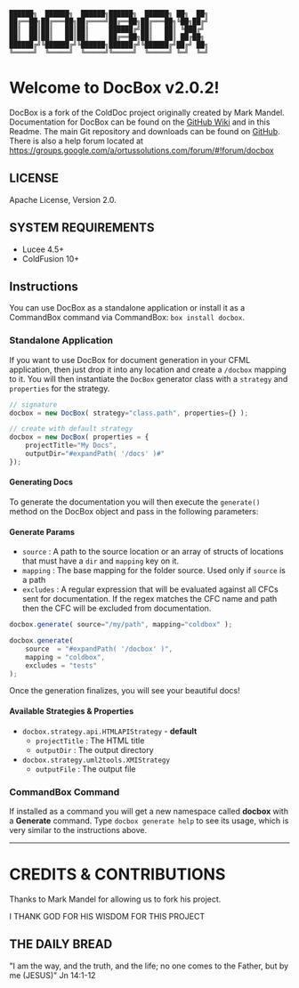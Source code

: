 ```
██████╗  ██████╗  ██████╗██████╗  ██████╗ ██╗  ██╗
██╔══██╗██╔═══██╗██╔════╝██╔══██╗██╔═══██╗╚██╗██╔╝
██║  ██║██║   ██║██║     ██████╔╝██║   ██║ ╚███╔╝ 
██║  ██║██║   ██║██║     ██╔══██╗██║   ██║ ██╔██╗ 
██████╔╝╚██████╔╝╚██████╗██████╔╝╚██████╔╝██╔╝ ██╗
╚═════╝  ╚═════╝  ╚═════╝╚═════╝  ╚═════╝ ╚═╝  ╚═╝
```

# Welcome to DocBox v2.0.2!

DocBox is a fork of the ColdDoc project originally created by Mark Mandel.  Documentation for DocBox can be found on the [GitHub Wiki][1] and in this Readme. The main Git repository and downloads can be found on [GitHub][2].  There is also a help forum located at https://groups.google.com/a/ortussolutions.com/forum/#!forum/docbox

## LICENSE
Apache License, Version 2.0.

## SYSTEM REQUIREMENTS
- Lucee 4.5+
- ColdFusion 10+

## Instructions
You can use DocBox as a standalone application or install it as a CommandBox command via CommandBox: `box install docbox`.  

### Standalone Application
If you want to use DocBox for document generation in your CFML application, then just drop it into any location and create a `/docbox` mapping to it.  You will then instantiate the `DocBox` generator class with a `strategy` and `properties` for the strategy.

```js
// signature
docbox = new DocBox( strategy="class.path", properties={} );

// create with default strategy
docbox = new DocBox( properties = { 
    projectTitle="My Docs", 
    outputDir="#expandPath( '/docs' )#"
});
```

#### Generating Docs
To generate the documentation you will then execute the `generate()` method on the DocBox object and pass in the following parameters:

#### Generate Params

* `source` : A path to the source location or an array of structs of locations that must have a `dir` and `mapping` key on it.
* `mapping` : The base mapping for the folder source. Used only if `source` is a path
* `excludes` : A regular expression that will be evaluated against all CFCs sent for documentation.  If the regex matches the CFC name and path then the CFC will be excluded from documentation.


```js
docbox.generate( source="/my/path", mapping="coldbox" );

docbox.generate(
    source  = "#expandPath( '/docbox' )",
    mapping = "coldbox",
    excludes = "tests"
);
```

Once the generation finalizes, you will see your beautiful docs!

#### Available Strategies & Properties
* `docbox.strategy.api.HTMLAPIStrategy` - **default**
  * `projectTitle` : The HTML title
  * `outputDir` : The output directory
* `docbox.strategy.uml2tools.XMIStrategy`
  * `outputFile` : The output file

### CommandBox Command
If installed as a command you will get a new namespace called **docbox** with a **Generate** command.  Type `docbox generate help` to see its usage, which is very similar to the instructions above.


----


# CREDITS & CONTRIBUTIONS

Thanks to Mark Mandel for allowing us to fork his project.

I THANK GOD FOR HIS WISDOM FOR THIS PROJECT

## THE DAILY BREAD

"I am the way, and the truth, and the life; no one comes to the Father, but by me (JESUS)" Jn 14:1-12

[1]: https://github.com/Ortus-Solutions/DocBox/wiki
[2]: https://github.com/Ortus-Solutions/DocBox
[3]: https://groups.google.com/a/ortussolutions.com/forum/#!forum/docbox
